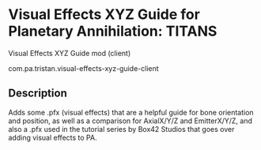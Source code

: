 # Visual Effects XYZ Guide for Planetary Annihilation: TITANS
Visual Effects XYZ Guide mod (client)

com.pa.tristan.visual-effects-xyz-guide-client

## Description

Adds some .pfx (visual effects) that are a helpful guide for bone orientation and position, as well as a comparison for AxialX/Y/Z and EmitterX/Y/Z, and also a .pfx used in the tutorial series by Box42 Studios that goes over adding visual effects to PA.
